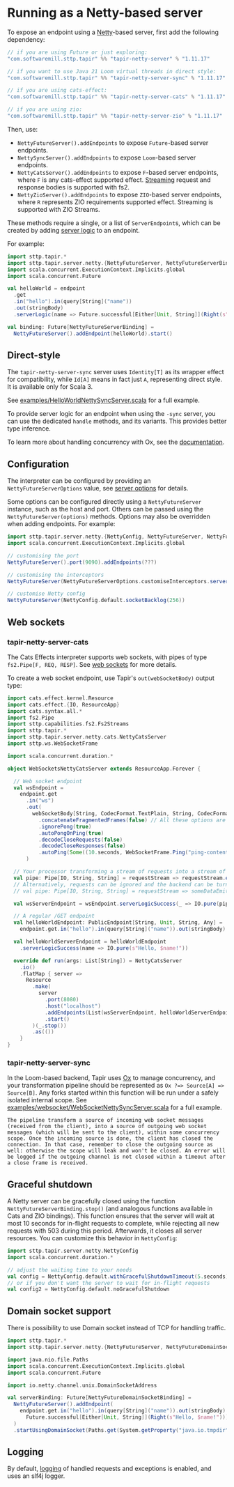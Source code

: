 # Running as a Netty-based server

To expose an endpoint using a [Netty](https://netty.io)-based server, first add the following dependency:

```scala
// if you are using Future or just exploring:
"com.softwaremill.sttp.tapir" %% "tapir-netty-server" % "1.11.17"

// if you want to use Java 21 Loom virtual threads in direct style:
"com.softwaremill.sttp.tapir" %% "tapir-netty-server-sync" % "1.11.17"

// if you are using cats-effect:
"com.softwaremill.sttp.tapir" %% "tapir-netty-server-cats" % "1.11.17"

// if you are using zio:
"com.softwaremill.sttp.tapir" %% "tapir-netty-server-zio" % "1.11.17"
```

Then, use:

- `NettyFutureServer().addEndpoints` to expose `Future`-based server endpoints.
- `NettySyncServer().addEndpoints` to expose `Loom`-based server endpoints.
- `NettyCatsServer().addEndpoints` to expose `F`-based server endpoints, where `F` is any cats-effect supported effect. [Streaming](../endpoint/streaming.md) request and response bodies is supported with fs2.
- `NettyZioServer().addEndpoints` to expose `ZIO`-based server endpoints, where `R` represents ZIO requirements supported effect. Streaming is supported with ZIO Streams.

These methods require a single, or a list of `ServerEndpoint`s, which can be created by adding [server logic](logic.md)
to an endpoint.

For example:

```scala
import sttp.tapir.*
import sttp.tapir.server.netty.{NettyFutureServer, NettyFutureServerBinding}
import scala.concurrent.ExecutionContext.Implicits.global
import scala.concurrent.Future

val helloWorld = endpoint
  .get
  .in("hello").in(query[String]("name"))
  .out(stringBody)
  .serverLogic(name => Future.successful[Either[Unit, String]](Right(s"Hello, $name!")))

val binding: Future[NettyFutureServerBinding] =
  NettyFutureServer().addEndpoint(helloWorld).start()
```

## Direct-style

The `tapir-netty-server-sync` server uses `Identity[T]` as its wrapper effect for compatibility, while `Id[A]` means in 
fact just `A`, representing direct style. It is available only for Scala 3.

See [examples/HelloWorldNettySyncServer.scala](https://github.com/softwaremill/tapir/blob/master/examples/src/main/scala/sttp/tapir/examples/HelloWorldNettySyncServer.scala) for a full example.

To provide server logic for an endpoint when using the `-sync` server, you can use the dedicated `handle`
methods, and its variants. This provides better type inference.

To learn more about handling concurrency with Ox, see the [documentation](https://ox.softwaremill.com/).

## Configuration

The interpreter can be configured by providing an `NettyFutureServerOptions` value, see [server options](options.md) for
details.

Some options can be configured directly using a `NettyFutureServer` instance, such as the host and port. Others
can be passed using the `NettyFutureServer(options)` methods. Options may also be overridden when adding endpoints.
For example:

```scala
import sttp.tapir.server.netty.{NettyConfig, NettyFutureServer, NettyFutureServerOptions}
import scala.concurrent.ExecutionContext.Implicits.global

// customising the port
NettyFutureServer().port(9090).addEndpoints(???)

// customising the interceptors
NettyFutureServer(NettyFutureServerOptions.customiseInterceptors.serverLog(None).options)

// customise Netty config
NettyFutureServer(NettyConfig.default.socketBacklog(256))
```

## Web sockets


### tapir-netty-server-cats

The Cats Effects interpreter supports web sockets, with pipes of type `fs2.Pipe[F, REQ, RESP]`. See [web sockets](../endpoint/websockets.md) 
for more details.

To create a web socket endpoint, use Tapir's `out(webSocketBody)` output type:

```scala
import cats.effect.kernel.Resource
import cats.effect.{IO, ResourceApp}
import cats.syntax.all.*
import fs2.Pipe
import sttp.capabilities.fs2.Fs2Streams
import sttp.tapir.*
import sttp.tapir.server.netty.cats.NettyCatsServer
import sttp.ws.WebSocketFrame

import scala.concurrent.duration.*

object WebSocketsNettyCatsServer extends ResourceApp.Forever {

  // Web socket endpoint
  val wsEndpoint =
    endpoint.get
      .in("ws")
      .out(
        webSocketBody[String, CodecFormat.TextPlain, String, CodecFormat.TextPlain](Fs2Streams[IO])
          .concatenateFragmentedFrames(false) // All these options are supported by tapir-netty
          .ignorePong(true)
          .autoPongOnPing(true)
          .decodeCloseRequests(false)
          .decodeCloseResponses(false)
          .autoPing(Some((10.seconds, WebSocketFrame.Ping("ping-content".getBytes))))
      )

  // Your processor transforming a stream of requests into a stream of responses
  val pipe: Pipe[IO, String, String] = requestStream => requestStream.evalMap(str => IO.pure(str.toUpperCase))
  // Alternatively, requests can be ignored and the backend can be turned into a stream emitting frames to the client:
  // val pipe: Pipe[IO, String, String] = requestStream => someDataEmittingStream.concurrently(requestStream.as(()))

  val wsServerEndpoint = wsEndpoint.serverLogicSuccess(_ => IO.pure(pipe))

  // A regular /GET endpoint
  val helloWorldEndpoint: PublicEndpoint[String, Unit, String, Any] =
    endpoint.get.in("hello").in(query[String]("name")).out(stringBody)

  val helloWorldServerEndpoint = helloWorldEndpoint
    .serverLogicSuccess(name => IO.pure(s"Hello, $name!"))

  override def run(args: List[String]) = NettyCatsServer
    .io()
    .flatMap { server =>
      Resource
        .make(
          server
            .port(8080)
            .host("localhost")
            .addEndpoints(List(wsServerEndpoint, helloWorldServerEndpoint))
            .start()
        )(_.stop())
        .as(())
    }
}
```

### tapir-netty-server-sync

In the Loom-based backend, Tapir uses [Ox](https://ox.softwaremill.com) to manage concurrency, and your transformation pipeline should be represented as `Ox ?=> Source[A] => Source[B]`. Any forks started within this function will be run under a safely isolated internal scope.
See [examples/websocket/WebSocketNettySyncServer.scala](https://github.com/softwaremill/tapir/blob/master/examples/src/main/scala/sttp/tapir/examples/websocket/WebSocketNettySyncServer.scala) for a full example.

```{note}
The pipeline transform a source of incoming web socket messages (received from the client), into a source of outgoing web socket messages (which will be sent to the client), within some concurrency scope. Once the incoming source is done, the client has closed the connection. In that case, remember to close the outgoing source as well: otherwise the scope will leak and won't be closed. An error will be logged if the outgoing channel is not closed within a timeout after a close frame is received.
```

## Graceful shutdown

A Netty server can be gracefully closed using the function `NettyFutureServerBinding.stop()` (and analogous functions available in Cats and ZIO bindings). This function ensures that the server will wait at most 10 seconds for in-flight requests to complete, while rejecting all new requests with 503 during this period. Afterwards, it closes all server resources.
You can customize this behavior in `NettyConfig`:

```scala
import sttp.tapir.server.netty.NettyConfig
import scala.concurrent.duration.*

// adjust the waiting time to your needs
val config = NettyConfig.default.withGracefulShutdownTimeout(5.seconds)
// or if you don't want the server to wait for in-flight requests
val config2 = NettyConfig.default.noGracefulShutdown
```

## Domain socket support

There is possibility to use Domain socket instead of TCP for handling traffic.

```scala
import sttp.tapir.*
import sttp.tapir.server.netty.{NettyFutureServer, NettyFutureDomainSocketBinding}

import java.nio.file.Paths
import scala.concurrent.ExecutionContext.Implicits.global
import scala.concurrent.Future

import io.netty.channel.unix.DomainSocketAddress

val serverBinding: Future[NettyFutureDomainSocketBinding] =
  NettyFutureServer().addEndpoint(
    endpoint.get.in("hello").in(query[String]("name")).out(stringBody).serverLogic(name =>
      Future.successful[Either[Unit, String]](Right(s"Hello, $name!")))
  )
  .startUsingDomainSocket(Paths.get(System.getProperty("java.io.tmpdir"), "hello"))
```

## Logging

By default, [logging](debugging.md) of handled requests and exceptions is enabled, and uses an slf4j logger.
